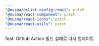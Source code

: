 ```yaml
---
"@musma/eslint-config-react": patch
"@musma/react-component": patch
"@musma/react-icons": patch
"@musma/react-utils": patch
---
```


feat: Github Action 빌드 실패로 다시 업데이트

